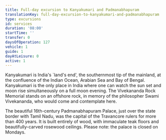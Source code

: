 ```yaml
---
title: Full-day excursion to Kanyakumari and Padmanabhapuram
translationKey: full-day-excursion-to-kanyakumari-and-padmanabhapuram
type: excursions
id: services
duration: '08:00'
startTime: ''
transfer: 0
daysOfOperation: 127
vehicle: 1
guide: 1
dayAtLeisure: 0
active: 1
---
```

Kanyakumari is India's `land's end', the southernmost tip of the mainland, at the confluence of the Indian Ocean, Arabian Sea and Bay of Bengal. Kanyakumari is the only place in India where one can watch the sun set and moon rise simultaneously on a full moon evening. The Vivekananda Rock Memorial stands on an offshore rock, in memory of the philosopher Swami Vivekananda, who would come and contemplate here.    

The beautiful 16th-century Padmanabhapuram Palace, just over the state border with Tamil Nadu, was the capital of the Travancore rulers for more than 400 years. It is built entirely of wood, with immaculate teak floors and beautifully-carved rosewood ceilings. Please note: the palace is closed on Mondays.  